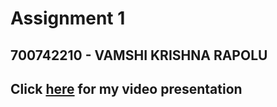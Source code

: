 # Assignment 1
## 700742210 - VAMSHI KRISHNA RAPOLU


## Click [here](https://drive.google.com/file/d/1y0mQJjJXHzrsI1Kdow3EWaO7ityp202q/view?usp=sharing) for my video presentation

